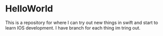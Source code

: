 # HelloWorld
This is a repository for where I can try out new things in swift and start to learn IOS development.
I have branch for each thing im tring out.
